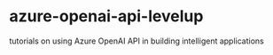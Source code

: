 # azure-openai-api-levelup
tutorials on using Azure OpenAI API in building intelligent applications
